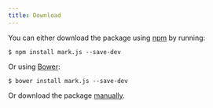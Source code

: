 ```yaml
---
title: Download
---
```


You can either download the package using [npm][npm] by running:

```
$ npm install mark.js --save-dev
```

Or using [Bower][bower]:

```
$ bower install mark.js --save-dev
```

Or download the package [manually]({{{defaults.download}}}).

[npm]: http://npmjs.com/
[bower]: http://bower.io/
